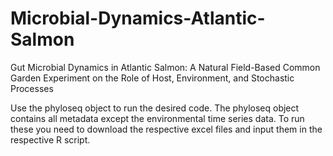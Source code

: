 # Microbial-Dynamics-Atlantic-Salmon
Gut Microbial Dynamics in Atlantic Salmon: A Natural Field-Based Common Garden Experiment on the Role of Host, Environment, and Stochastic Processes

Use the phyloseq object to run the desired code. 
The phyloseq object contains all metadata except the environmental time series data. To run these you need to download the respective excel files and input them in the respective R script.
